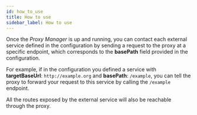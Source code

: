 ```yaml
---
id: how_to_use
title: How to use
sidebar_label: How to use
---
```


<!--
WARNING: this file was automatically generated by Mia-Platform Doc Aggregator.
DO NOT MODIFY IT BY HAND.
Instead, modify the source file and run the aggregator to regenerate this file.
-->

Once the _Proxy Manager_ is up and running, you can contact each external service defined in the configuration by sending a request to the proxy at a specific endpoint, which corresponds to the **basePath** field provided in the configuration.

For example, if in the configuration you defined a service with **targetBaseUrl**: `http://example.org` and **basePath**: `/example`, you can tell the proxy to forward your request to this service by calling the `/example` endpoint. 

All the routes exposed by the external service will also be reachable through the proxy.
